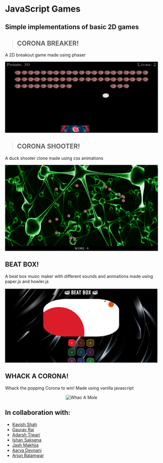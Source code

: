 # JavaScript Games

## Simple implementations of basic 2D games

> ## CORONA BREAKER!

A 2D breakout game made using phaser

<p align="center">
 <img width=600px src="./public/images/coronaBreaker.png" alt="Brick Breaker">
</p>

> ## CORONA SHOOTER!

A duck shooter clone made using css animations

<p align="center">
 <img width=600px src="./public/images/coronaShooter.png" alt="Duck Shooter">
</p>

## BEAT BOX!

A beat box music maker with different sounds and animations made using paper.js and howler.js

<p align="center">
 <img width=600px src="./public/images/beatBox.png" alt="Beat Box">
</p>

## WHACK A CORONA!

Whack the popping Corona to win! Made using vanilla javascript

<p align="center">
 <img width=600px src="./public/images/whackAMole.png" alt="Whac A Mole">
</p>

## In collaboration with:

- [Kavish Shah](https://github.com/KavishShah09)
- [Gaurav Raj](https://github.com/gauravraj0510)
- [Adarsh Tiwari](https://github.com/Adarsh1011)
- [Ishan Saksena](https://github.com/ishansaksena7)
- [Jash Makhija](https://github.com/jash6)
- [Aarya Devnani](https://github.com/AaryaDevnani)
- [Arjun Balamwar](https://github.com/ArjunBalamwar)
